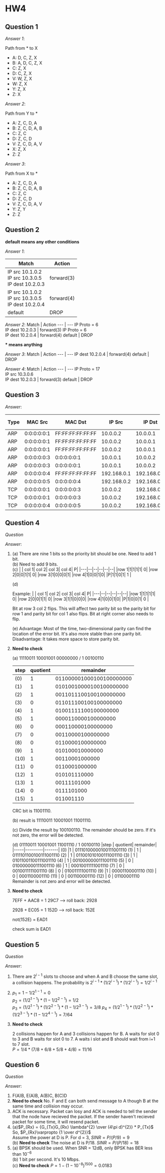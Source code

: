 # HW4

## Question 1
*Answer 1*: 

Path from * to X
- A: D, C, Z, X
- B: A, D, C, Z, X
- C: Z, X
- D: C, Z, X
- V: W, Z, X
- W: Z, X
- Y: Z, X
- Z: X

*Answer 2*:

Path from Y to *
- A: Z, C, D, A
- B: Z, C, D, A, B
- C: Z, C
- D: Z, C, D
- V: Z, C, D, A, V
- X: Z, X
- Z: Z
    
*Answer 3*:

Path from X to *
- A: Z, C, D, A
- B: Z, C, D, A, B
- C: Z, C
- D: Z, C, D
- V: Z, C, D, A, V
- Y: Z, Y
- Z: Z

## Question 2

**default means any other conditions**

*Answer 1*: 

Match | Action
--- | ---
IP src 10.1.0.2 <br> IP src 10.3.0.5 <br> IP dest 10.2.0.3 | forward(3)
IP src 10.1.0.2 <br> IP src 10.3.0.5 <br> IP dest 10.2.0.4 | forward(4)
default | DROP

*Answer 2*: 
Match | Action
--- | ---
IP Proto = 6 <br> IP dest 10.2.0.3 | forward(3)
IP Proto = 6 <br> IP dest 10.2.0.4 | forward(4)
default | DROP

**\* means anything**

*Answer 3*: 
Match | Action
--- | ---
IP dest 10.2.0.4 | forward(4)
default | DROP

*Answer 4*: 
Match | Action
--- | ---
IP Proto = 17 <br> IP src 10.3.0.6 <br> IP dest 10.2.0.3 | forward(3)
default | DROP

## Question 3
*Answer*: 

Type | MAC Src | MAC Dst | IP Src | IP Dst | TCP Src | TCP Dst | TCP Flags | Sender | Link
--- | --- | --- | --- | --- | --- | --- | --- | --- | --- | 
ARP | 0:0:0:0:0:1 | FF:FF:FF:FF:FF:FF |  10.0.0.2 | 10.0.0.1 | N/A | N/A | N/A | A | A-S
ARP | 0:0:0:0:0:1 | FF:FF:FF:FF:FF:FF |  10.0.0.2 | 10.0.0.1 | N/A | N/A | N/A | S | S-R
ARP | 0:0:0:0:0:1 | FF:FF:FF:FF:FF:FF |  10.0.0.2 | 10.0.0.1 | N/A | N/A | N/A | S | S-B
ARP | 0:0:0:0:0:3 | 0:0:0:0:0:1 |  10.0.0.1 | 10.0.0.2 | N/A | N/A | N/A | R | R-S
ARP | 0:0:0:0:0:3 | 0:0:0:0:0:1 |  10.0.0.1 | 10.0.0.2 | N/A | N/A | N/A | S | S-A
ARP | 0:0:0:0:0:4 | FF:FF:FF:FF:FF:FF |  192.168.0.1 | 192.168.0.2 | N/A | N/A | N/A | R | R-C
ARP | 0:0:0:0:0:5 | 0:0:0:0:0:4 | 192.168.0.2 | 192.168.0.1 | N/A | N/A | N/A | C | C-R
TCP | 0:0:0:0:0:1 | 0:0:0:0:0:3 | 10.0.0.2 | 192.168.0.2 | 54321 | 1234 | SYN | A | A-S
TCP | 0:0:0:0:0:1 | 0:0:0:0:0:3 | 10.0.0.2 | 192.168.0.2 | 54321 | 1234 | SYN | S | S-R
TCP | 0:0:0:0:0:4 | 0:0:0:0:0:5 | 10.0.0.2 | 192.168.0.2 | 54321 | 1234 | SYN | R | R-C
   
## Question 4
*Question*



*Answer*: 

1. (a) There are nine 1 bits so the priority bit should be one. 
Need to add 1 bit.  
    (b) Need to add 9 bits.     
    (c) 
    | | col 1| col 2| col 3| col 4| P|
    |---|--|--|--|--|--|
    |row 1|1|1|1|1| 0| 
    |row 2|0|0|1|1| 0|
    |row 3|1|0|0|0|1|
    |row 4|1|0|0|1|0|
    |P|1|1|0|1|  1 |

    (d)

    Example: 
    | | col 1| col 2| col 3| col 4| P|
    |---|--|--|--|--|--|
    |row 1|1|1|1|1| 0| 
    |row 2|0|0|1|1| 0|
    |row 3|1|1|0|0|0|
    |row 4|1|0|0|1|0|
    |P|1|0|0|1|  0 |

    Bit at row 3 col 2 flips. 
    This will affect two parity bit so the parity bit for row 1 and parity bit for col 1 also flips. 
    Bit at right corner also needs to flip.  


    (e) 
    Advantage: Most of the time, two-dimensional parity can find the location of the error bit. It's also more stable than one parity bit.     
    Disadvantage: It takes more space to store parity bit. 

2.  **Need to check**

    (a) 11110011 10001001 00000000 / 1 00100110 

    |step | quotient| remainder|
    |-----|---------|-------|
    |(0) |  1|  011000001000100100000000 
    |(1)  | 1 |   01010010000100100000000    
    |(2)  | 1 |     0011011100100100000000   
    |(3)  | 0 |       011011100100100000000  
    |(4)  | 1 |         01001111100100000000 
    |(5)  | 1 |           0000110000100000000    
    |(6)  | 0 |             000110000100000000   
    |(7)  | 0 |               00110000100000000  
    |(8)  | 0 |                 0110000100000000 
    |(9)  | 1 |                   010100010000000    
    |(10)   | 1 |                     00110001000000    
    |(11)   | 0 |                       0110001000000   
    |(12)   | 1 |                         010101110000  
    |(13)   | 1 |                           00111101000 
    |(14)   | 0 |                             0111101000    
    |(15)   | 1 |                               011001110   

    CRC bit is 11001110. 

    (b) result is 11110011 10001001 11001110. 

    (c) Divide the result by 100100110. The remainder should be zero. If it's not zero, the error will be detected. 

    (d) 01110011 10001001 11001110 / 1 00100110
    |step | quotient| remainder|
    |-----|---------|-------|
    (0)   |1 | 01110100000100111001110
    (1)  | 1  |  0111101100100111001110
    (2)  | 1   |   011001010100111001110
    (3)  |  1   |     01011001100111001110
    (4)  | 1      |    0010000000111001110
    (5)  | 0      |      010000000111001110
    (6)  | 1        |      00010011111001110
    (7)  | 0      |          0010011111001110
    (8)  | 0        |          010011111001110
    (9)  |1          |          00001100001110
    (10)  | 0          |            0001100001110
    (11)  | 0        |                001100001110
    (12) |  0        |                  01100001110
    Remainder is not zero and error will be detected. 

3.  **Need to check**

    7EFF + AAC8 = 1 29C7    --> roll back: 2928 

    2928 + EC05 = 1 152D    --> roll back: 152E

    not(152E)  = EAD1

    check sum is EAD1




## Question 5
*Question*

*Answer*: 
1. There are $2^{i-1}$ slots to choose and when A and B choose the same slot, a  collision happens. The probability is $2^{i-1} * (1/ 2^{i-1})* (1/2^{i-1}) = 1/2^{i-1}$

2. 
    $p_{1} =1 - 1/2^{1-1} = 0$  
    $p_{2} =(1/2^{1-1}) * (1-1/2^{2-1})  = 1/2$     
    $p_{3} =(1/2^{1-1}) * (1/2^{2-1}) * (1-1/2^{3-1}) = 3/8$
    $p_{4} =(1/2^{1-1}) * (1/2^{2-1}) * (1/2^{3-1}) * (1 - 1/2^{4-1})= 7/64$

3.  **Need to check**
     
    2 collisions happen for A and 3 collisions happen for B. 
    A waits for slot 0 to 3 and B waits for slot 0 to 7. 
    A waits i slot and B should wait from i+1 to 7 slot.    
    $P = 1/4 *(7/8+6/8+5/8+4/8) = 11/16$



## Question 6
*Question*



*Answer*:   
1. F(A)B, E(A)B, A(B)C, B(C)D
2. **Need to check** No. F and E can both send message to A though B at the same time and collision may occur. 
3. ACK is necessary. Packet can losy and ACK is needed to tell the sender that the node have recieved the packet. If the sender haven't recieved packet for some time, it will resend packet. 
4. 
    (a)$P_{Rx} = {G_{Tx}G_{Rx} \lambda^{2} \over (4\pi d)^{2}} * P_{Tx}$
    So, $P_{Rx}\varpropto {1 \over d^{2}}$     
    Assume the power at D is P. 
    For d = 3, $SINR = P/(P/9) = 9$    
    (b) **Need to check** The noise at D is P/18. 
    $SINR = P/(P/18) = 18$
5.  
    (a) BPSK should be used. When SNR = 12dB, only BPSK has BER less than 
    $10^{-6}$   
    (b) 1 bit per second. It's 10 Mbps.     
    (c) **Need to check** $P = 1 - (1-10^{-8})^{1500} = 0.0183$